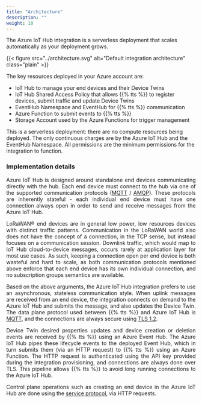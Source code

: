 ```yaml
---
title: "Architecture"
description: ""
weight: 10
---
```


The Azure IoT Hub integration is a serverless deployment that scales automatically as your deployment grows.

<!--more-->

{{< figure src="../architecture.svg" alt="Default integration architecture" class="plain" >}}

The key resources deployed in your Azure account are:

- IoT Hub to manage your end devices and their Device Twins
- IoT Hub Shared Access Policy that allows {{% tts %}} to register devices, submit traffic and update Device Twins
- EventHub Namespace and EventHub for {{% tts %}} communication
- Azure Function to submit events to {{% tts %}}
- Storage Account used by the Azure Functions for trigger management

This is a serverless deployment: there are no compute resources being deployed. The only continuous charges are by the Azure IoT Hub and the EventHub Namespace. All permissions are the minimum permissions for the integration to function.


### Implementation details

<div style="text-align: justify">

Azure IoT Hub is designed around standalone end devices communicating directly with the hub. Each end device must connect to the hub via one of the supported communication protocols ([MQTT](https://docs.microsoft.com/en-us/azure/iot-hub/iot-hub-mqtt-support) / [AMQP](https://docs.microsoft.com/en-us/azure/iot-hub/iot-hub-amqp-support)). These protocols are inherently stateful - each individual end device must have one connection always open in order to send and receive messages from the Azure IoT Hub.

LoRaWAN® end devices are in general low power, low resources devices with distinct traffic patterns. Communication in the LoRaWAN world also does not have the concept of a connection, in the TCP sense, but instead focuses on a communication session. Downlink traffic, which would map to IoT Hub cloud-to-device messages, occurs rarely at application layer for most use cases. As such, keeping a connection open per end device is both wasteful and hard to scale, as both communication protocols mentioned above enforce that each end device has its own individual connection, and no subscription groups semantics are available.

Based on the above arguments, the Azure IoT Hub integration prefers to use an asynchronous, stateless communication style. When uplink messages are received from an end device, the integration connects on demand to the Azure IoT Hub and submits the message, and also updates the Device Twin. The data plane protocol used between {{% tts %}} and Azure IoT Hub is [MQTT](https://docs.microsoft.com/en-us/azure/iot-hub/iot-hub-mqtt-support), and the connections are always secure using [TLS 1.2](https://datatracker.ietf.org/doc/html/rfc5246).

Device Twin desired properties updates and device creation or deletion events are received by {{% tts %}} using an Azure Event Hub. The Azure IoT Hub pipes these lifecycle events to the deployed Event Hub, which in turn submits them (via an HTTP request) to {{% tts %}} using an Azure Function. The HTTP request is authenticated using the API key provided during the integration provisioning, and connections are always done over TLS. This pipeline allows {{% tts %}} to avoid long running connections to the Azure IoT Hub.

Control plane operations such as creating an end device in the Azure IoT Hub are done using the [service protocol](https://docs.microsoft.com/en-us/rest/api/iothub/service/devices), via HTTP requests.

</div>
